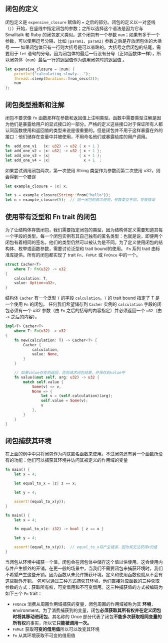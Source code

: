 ## 闭包的定义
闭包定义是 `expensive_closure` 赋值的 `=` 之后的部分。闭包的定义以一对竖线（`|`）开始，在竖线中指定闭包的参数；之所以选择这个语法是因为它与 Smalltalk 和 Ruby 的闭包定义类似。这个闭包有一个参数 `num`；如果有多于一个参数，可以使用逗号分隔，比如 `|param1, param2|`
参数之后是存放闭包体的大括号 —— 如果闭包体只有一行则大括号是可以省略的。大括号之后闭包的结尾，需要用于 `let` 语句的分号。因为闭包体的最后一行没有分号（正如函数体一样），所以闭包体（`num`）最后一行的返回值作为调用闭包时的返回值 。
```rust
let expensive_closure = |num| {
    println!("calculating slowly...");
    thread::sleep(Duration::from_secs(2));
    num
};
```

## 闭包类型推断和注解
闭包不要求像 `fn` 函数那样在参数和返回值上注明类型。函数中需要类型注解是因为他们是暴露给用户的显式接口的一部分。严格的定义这些接口对于保证所有人都认同函数使用和返回值的类型来说是很重要的。但是闭包并不用于这样暴露在外的接口：他们储存在变量中并被使用，不用命名他们或暴露给库的用户调用。
```rust
fn  add_one_v1   (x: u32) -> u32 { x + 1 }
let add_one_v2 = |x: u32| -> u32 { x + 1 };
let add_one_v3 = |x|             { x + 1 };
let add_one_v4 = |x|               x + 1  ;
```
如果尝试调用闭包两次，第一次使用 String 类型作为参数而第二次使用 u32，则会得到一个错误
```rust
let example_closure = |x| x;

let s = example_closure(String::from("hello"));
let n = example_closure(5);  // 同一闭包的两次使用，参数类型不同，导致错误
```

## 使用带有泛型和 Fn trait 的闭包
为了让结构体存放闭包，我们需要指定闭包的类型，因为结构体定义需要知道其每一个字段的类型。每一个闭包实例有其自己独有的匿名类型：也就是说，即便两个闭包有着相同的签名，他们的类型仍然可以被认为是不同。为了定义使用闭包的结构体、枚举或函数参数，需要讨论泛型和 trait bound的使用。
`Fn` 系列 trait 由标准库提供。所有的闭包都实现了 trait `Fn`、`FnMut` 或 `FnOnce` 中的一个。
```rust
struct Cacher<T>
    where T: Fn(u32) -> u32
{
    calculation: T,
    value: Option<u32>,
}
```
结构体 `Cacher` 有一个泛型 `T` 的字段 `calculation`。`T` 的 trait bound 指定了 T 是一个使用 `Fn` 的闭包。
任何我们希望储存到 `Cacher` 实例的 `calculation` 字段的闭包必须有一个 u32 参数（由 `Fn` 之后的括号的内容指定）并必须返回一个 `u32`（由 `->` 之后的内容）。

```rust
impl<T> Cacher<T>
    where T: Fn(u32) -> u32
{
    fn new(calculation: T) -> Cacher<T> {
        Cacher {
            calculation,
            value: None,
        }
    }

    // 如果value存在则返回，否则请求闭包结果，并保存到value中
    fn value(&mut self, arg: u32) -> u32 {
        match self.value {
            Some(v) => v,
            None => {
                let v = (self.calculation)(arg);
                self.value = Some(v);
                v
            },
        }
    }
}
```

## 闭包捕获其环境
在上面的例中中只将闭包作为内联匿名函数来使用。不过闭包还有另一个函数所没有的功能：他们可以捕获其环境并访问其被定义的作用域的变量
```rust
fn main() {
    let x = 4;

    let equal_to_x = |z| z == x;

    let y = 4;

    assert!(equal_to_x(y));
}
```
```rust
fn main() {
    let x = 4;

    fn equal_to_x(z: i32) -> bool { z == x }

    let y = 4;

    assert!(equal_to_x(y));  // equal_to_x将产生错误，因为其无法获得x的值
}
```
当闭包从环境中捕获一个值，闭包会在闭包体中储存这个值以供使用。这会使用内存并产生额外的开销，在更一般的场景中，当我们不需要闭包来捕获环境时，我们不希望产生这些开销。因为函数从未允许捕获环境，定义和使用函数也就从不会有这些额外开销。
包可以通过三种方式捕获其环境，他们直接对应函数的三种获取参数的方式：获取所有权，可变借用和不可变借用。这三种捕获值的方式被编码为如下三个 `Fn` trait：
* `FnOnce` 消费从周围作用域捕获的变量，闭包周围的作用域被称为其 **环境**，environment。为了消费捕获到的变量，闭包**必须获取其所有权并在定义闭包时将其移动进闭包**。其名称的 Once 部分代表了闭包**不能多次获取相同变量的所有权**的事实，所以它**只能被调用一次。**
* `FnMut` 获取**可变的借用值**所以可以改变其环境
* `Fn` 从其环境获取不可变的借用值